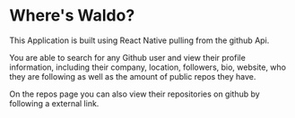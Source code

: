 # Where's Waldo?

This Application is built using React Native pulling from the github Api. 

You are able to search for any Github user and view their profile information, including their company, location, followers, bio, website, who they are following as well as the amount of public repos they have.

On the repos page you can also view their repositories on github by following a external link. 


